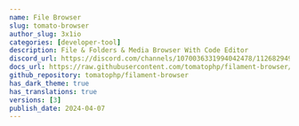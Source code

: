 ```yaml
---
name: File Browser
slug: tomato-browser
author_slug: 3x1io
categories: [developer-tool]
description: File & Folders & Media Browser With Code Editor
discord_url: https://discord.com/channels/1070036331994042478/1126829492082577409
docs_url: https://raw.githubusercontent.com/tomatophp/filament-browser/master/README.md
github_repository: tomatophp/filament-browser
has_dark_theme: true
has_translations: true
versions: [3]
publish_date: 2024-04-07
---
```

